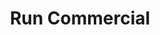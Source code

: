 ---
title: Run Commercial
description: Start an ad break on your Twitch channel
parameters:
  - name: Duration
    type: Select
    required: true
    description: |
      Duration of ad break, in seconds
      - Accepted Values: `30`, `60`, `90`, `120`, `150`, `180`
variables: []
csharpMethods:
  - TwitchRunCommercial
---